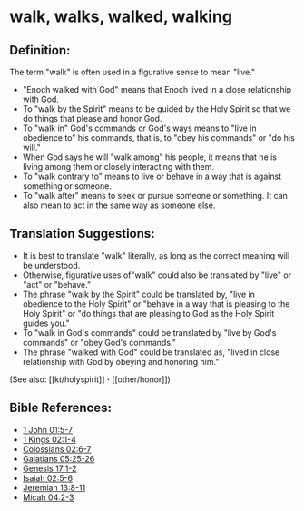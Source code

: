 # walk, walks, walked, walking #

## Definition: ##

The term "walk" is often used in a figurative sense to mean "live."

* "Enoch walked with God" means that Enoch lived in a close relationship with God.
* To "walk by the Spirit" means to be guided by the Holy Spirit so that we do things that please and honor God.
* To "walk in" God's commands or God's ways means to "live in obedience to" his commands, that is, to "obey his commands" or "do his will."
* When God says he will "walk among" his people, it means that he is living among them or closely interacting with them.
* To "walk contrary to" means to live or behave in a way that is against something or someone.
* To "walk after" means to seek or pursue someone or something. It can also mean to act in the same way as someone else.

## Translation Suggestions: ##

* It is best to translate "walk" literally, as long as the correct meaning will be understood.
* Otherwise, figurative uses of"walk" could also be translated by "live" or "act" or "behave."
* The phrase "walk by the Spirit" could be translated by, "live in obedience to the Holy Spirit" or "behave in a way that is pleasing to the Holy Spirit" or "do things that are pleasing to God as the Holy Spirit guides you."
* To "walk in God's commands" could be translated by "live by God's commands" or "obey God's commands."
* The phrase "walked with God" could be translated as, "lived in close relationship with God by obeying and honoring him."

(See also: [[kt/holyspirit]] **·** [[other/honor]])

## Bible References: ##

* [1 John 01:5-7](en/tn/1jn/help/01/05)
* [1 Kings 02:1-4](en/tn/1ki/help/02/01)
* [Colossians 02:6-7](en/tn/col/help/02/06)
* [Galatians 05:25-26](en/tn/gal/help/05/25)
* [Genesis 17:1-2](en/tn/gen/help/17/01)
* [Isaiah 02:5-6](en/tn/isa/help/02/05)
* [Jeremiah 13:8-11](en/tn/jer/help/13/08)
* [Micah 04:2-3](en/tn/mic/help/04/02)